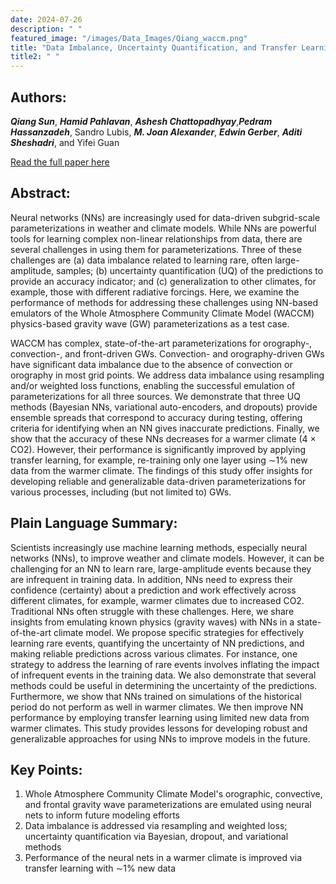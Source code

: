 ```yaml
---
date: 2024-07-26
description: " "
featured_image: "/images/Data_Images/Qiang_waccm.png"
title: "Data Imbalance, Uncertainty Quantification, and Transfer Learning in Data-Driven Parameterizations: Lessons From the Emulation of Gravity Wave Momentum Transport in WACCM"
title2: " "
---
```

## Authors:
***Qiang Sun***, ***Hamid Pahlavan***, ***Ashesh Chattopadhyay***,***Pedram Hassanzadeh***, Sandro Lubis, ***M. Joan Alexander***, ***Edwin Gerber***, ***Aditi Sheshadri***, and Yifei Guan

[Read the full paper here](https://doi.org/10.1029/2023MS004145)
## Abstract:
Neural networks (NNs) are increasingly used for data-driven subgrid-scale parameterizations in weather and climate models. While NNs are powerful tools for learning complex non-linear relationships from data, there are several challenges in using them for parameterizations. Three of these challenges are (a) data imbalance related to learning rare, often large-amplitude, samples; (b) uncertainty quantification (UQ) of the predictions to provide an accuracy indicator; and (c) generalization to other climates, for example, those with different radiative forcings. Here, we examine the performance of methods for addressing these challenges using NN-based emulators of the Whole Atmosphere Community Climate Model (WACCM) physics-based gravity wave (GW) parameterizations as a test case.
<!--more-->
WACCM has complex, state-of-the-art parameterizations for orography-, convection-, and front-driven GWs. Convection- and orography-driven GWs have significant data imbalance due to the absence of convection or orography in most grid points. We address data imbalance using resampling and/or weighted loss functions, enabling the successful emulation of parameterizations for all three sources. We demonstrate that three UQ methods (Bayesian NNs, variational auto-encoders, and dropouts) provide ensemble spreads that correspond to accuracy during testing, offering criteria for identifying when an NN gives inaccurate predictions. Finally, we show that the accuracy of these NNs decreases for a warmer climate (4 × CO2). However, their performance is significantly improved by applying transfer learning, for example, re-training only one layer using ∼1% new data from the warmer climate. The findings of this study offer insights for developing reliable and generalizable data-driven parameterizations for various processes, including (but not limited to) GWs.

## Plain Language Summary:
Scientists increasingly use machine learning methods, especially neural networks (NNs), to improve weather and climate models. However, it can be challenging for an NN to learn rare, large-amplitude events because they are infrequent in training data. In addition, NNs need to express their confidence (certainty) about a prediction and work effectively across different climates, for example, warmer climates due to increased CO2. Traditional NNs often struggle with these challenges. Here, we share insights from emulating known physics (gravity waves) with NNs in a state-of-the-art climate model. We propose specific strategies for effectively learning rare events, quantifying the uncertainty of NN predictions, and making reliable predictions across various climates. For instance, one strategy to address the learning of rare events involves inflating the impact of infrequent events in the training data. We also demonstrate that several methods could be useful in determining the uncertainty of the predictions. Furthermore, we show that NNs trained on simulations of the historical period do not perform as well in warmer climates. We then improve NN performance by employing transfer learning using limited new data from warmer climates. This study provides lessons for developing robust and generalizable approaches for using NNs to improve models in the future.

## Key Points:
1. Whole Atmosphere Community Climate Model's orographic, convective, and frontal gravity wave parameterizations are emulated using neural nets to inform future modeling efforts
2. Data imbalance is addressed via resampling and weighted loss; uncertainty quantification via Bayesian, dropout, and variational methods
3. Performance of the neural nets in a warmer climate is improved via transfer learning with ∼1% new data